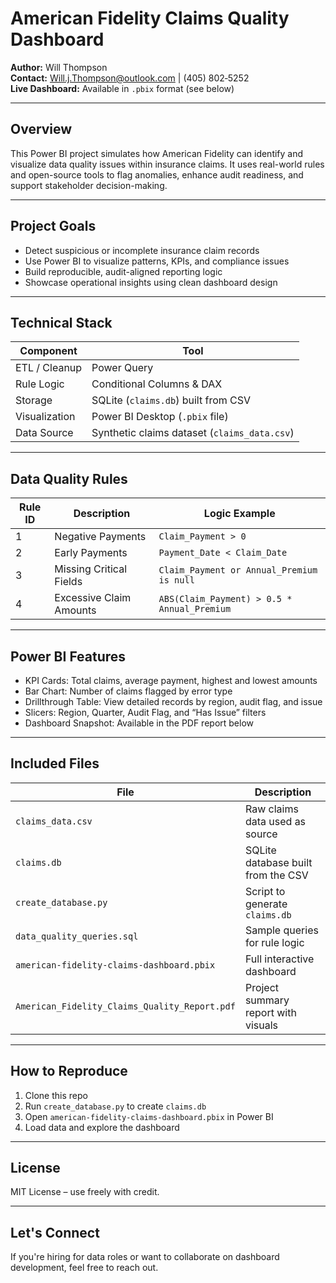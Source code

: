 # American Fidelity Claims Quality Dashboard

**Author:** Will Thompson  
**Contact:** Will.j.Thompson@outlook.com | (405) 802‑5252  
**Live Dashboard:** Available in `.pbix` format (see below)

---

## Overview

This Power BI project simulates how American Fidelity can identify and visualize data quality issues within insurance claims. It uses real-world rules and open-source tools to flag anomalies, enhance audit readiness, and support stakeholder decision-making.

---

## Project Goals

- Detect suspicious or incomplete insurance claim records
- Use Power BI to visualize patterns, KPIs, and compliance issues
- Build reproducible, audit-aligned reporting logic
- Showcase operational insights using clean dashboard design

---

## Technical Stack

| Component      | Tool         |
|----------------|--------------|
| ETL / Cleanup  | Power Query  |
| Rule Logic     | Conditional Columns & DAX |
| Storage        | SQLite (`claims.db`) built from CSV |
| Visualization  | Power BI Desktop (`.pbix` file) |
| Data Source    | Synthetic claims dataset (`claims_data.csv`) |

---

## Data Quality Rules

| Rule ID | Description                 | Logic Example |
|---------|-----------------------------|----------------|
| 1       | Negative Payments           | `Claim_Payment > 0` |
| 2       | Early Payments              | `Payment_Date < Claim_Date` |
| 3       | Missing Critical Fields     | `Claim_Payment or Annual_Premium is null` |
| 4       | Excessive Claim Amounts     | `ABS(Claim_Payment) > 0.5 * Annual_Premium` |

---

## Power BI Features

- KPI Cards: Total claims, average payment, highest and lowest amounts  
- Bar Chart: Number of claims flagged by error type  
- Drillthrough Table: View detailed records by region, audit flag, and issue  
- Slicers: Region, Quarter, Audit Flag, and “Has Issue” filters  
- Dashboard Snapshot: Available in the PDF report below  

---

## Included Files

| File | Description |
|------|-------------|
| `claims_data.csv` | Raw claims data used as source |
| `claims.db` | SQLite database built from the CSV |
| `create_database.py` | Script to generate `claims.db` |
| `data_quality_queries.sql` | Sample queries for rule logic |
| `american-fidelity-claims-dashboard.pbix` | Full interactive dashboard |
| `American_Fidelity_Claims_Quality_Report.pdf` | Project summary report with visuals |

---

## How to Reproduce

1. Clone this repo  
2. Run `create_database.py` to create `claims.db`  
3. Open `american-fidelity-claims-dashboard.pbix` in Power BI  
4. Load data and explore the dashboard

---

## License

MIT License – use freely with credit.

---

## Let's Connect

If you're hiring for data roles or want to collaborate on dashboard development, feel free to reach out.

